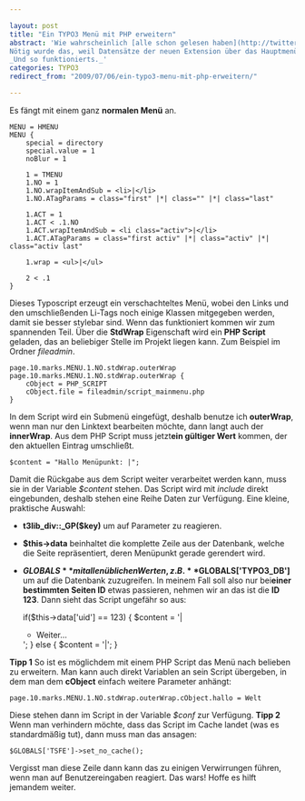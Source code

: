 ```yaml
---

layout: post
title: "Ein TYPO3 Menü mit PHP erweitern"
abstract: 'Wie wahrscheinlich [alle schon gelesen haben](http://twitter.com/paul_lunow/status/2497087195 "Paul Lunow twittert"), kann meine neuste Extension das**TYPO3 Hauptmenü** um beliebige Punkte **erweitern**.
Nötig wurde das, weil Datensätze der neuen Extension über das Hauptmenü erreichbar sein sollen. Das ist doch mal wieder eine richtig schöne Aufgabe die Dank der Genialität von **Typoscript** auch einfach erledigt werden kann.
_Und so funktionierts._'
categories: TYPO3
redirect_from: "2009/07/06/ein-typo3-menu-mit-php-erweitern/"

---
```


Es fängt mit einem ganz **normalen Menü** an.

    MENU = HMENU
    MENU {
        special = directory
        special.value = 1
        noBlur = 1
    
        1 = TMENU
        1.NO = 1
        1.NO.wrapItemAndSub = <li>|</li>
        1.NO.ATagParams = class="first" |*| class="" |*| class="last"
    
        1.ACT = 1
        1.ACT < .1.NO
        1.ACT.wrapItemAndSub = <li class="activ">|</li>
        1.ACT.ATagParams = class="first activ" |*| class="activ" |*| class="activ last"
    
        1.wrap = <ul>|</ul>
    
        2 < .1
    }

Dieses Typoscript erzeugt ein verschachteltes Menü, wobei den Links und den umschließenden Li-Tags noch einige Klassen mitgegeben werden, damit sie besser stylebar sind.
Wenn das funktioniert kommen wir zum spannenden Teil. Über die **StdWrap** Eigenschaft wird ein **PHP Script** geladen, das an beliebiger Stelle im Projekt liegen kann. Zum Beispiel im Ordner _fileadmin_.

    page.10.marks.MENU.1.NO.stdWrap.outerWrap
    page.10.marks.MENU.1.NO.stdWrap.outerWrap {
        cObject = PHP_SCRIPT
        cObject.file = fileadmin/script_mainmenu.php
    }

In dem Script wird ein Submenü eingefügt, deshalb benutze ich **outerWrap**, wenn man nur den Linktext bearbeiten möchte, dann langt auch der **innerWrap**. Aus dem PHP Script muss jetzt**ein gültiger Wert** kommen, der den aktuellen Eintrag umschließt.

    $content = "Hallo Menüpunkt: |";

Damit die Rückgabe aus dem Script weiter verarbeitet werden kann, muss sie in der Variable _$content_ stehen. Das Script wird mit _include_ direkt eingebunden, deshalb stehen eine Reihe Daten zur Verfügung. Eine kleine, praktische Auswahl:

* **t3lib\_div::\_GP($key)** um auf Parameter zu reagieren.
* **$this-\>data** beinhaltet die komplette Zeile aus der Datenbank, welche die Seite repräsentiert, deren Menüpunkt gerade gerendert wird.
* **$GLOBALS** mit allen üblichen Werten, z.B. **$GLOBALS\['TYPO3\_DB'\]** um auf die Datenbank zuzugreifen.
In meinem Fall soll also nur bei**einer bestimmten Seiten ID** etwas passieren, nehmen wir an das ist die **ID 123**. Dann sieht das Script ungefähr so aus:

    if($this->data['uid'] == 123) {
        $content = '|<ul><li>Weiter...</li></ul>';
    }
    else {
        $content = '|';
    }

**Tipp 1**
So ist es möglichdem mit einem PHP Script das Menü nach belieben zu erweitern. Man kann auch direkt Variablen an sein Script übergeben, in dem man dem **cObject** einfach weitere Parameter anhängt:

    page.10.marks.MENU.1.NO.stdWrap.outerWrap.cObject.hallo = Welt

Diese stehen dann im Script in der Variable _$conf_ zur Verfügung.
**Tipp 2**
Wenn man verhindern möchte, dass das Script im Cache landet (was es standardmäßig tut), dann muss man das ansagen:

    $GLOBALS['TSFE']->set_no_cache();

Vergisst man diese Zeile dann kann das zu einigen Verwirrungen führen, wenn man auf Benutzereingaben reagiert.
Das wars! Hoffe es hilft jemandem weiter.